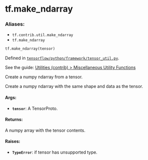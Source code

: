 <div itemscope itemtype="http://developers.google.com/ReferenceObject">
<meta itemprop="name" content="tf.make_ndarray" />
</div>

# tf.make_ndarray

### Aliases:

* `tf.contrib.util.make_ndarray`
* `tf.make_ndarray`

``` python
tf.make_ndarray(tensor)
```



Defined in [`tensorflow/python/framework/tensor_util.py`](https://www.tensorflow.org/code/tensorflow/python/framework/tensor_util.py).

See the guide: [Utilities (contrib) > Miscellaneous Utility Functions](../../../api_guides/python/contrib.util.md#Miscellaneous_Utility_Functions)

Create a numpy ndarray from a tensor.

Create a numpy ndarray with the same shape and data as the tensor.

#### Args:

* <b>`tensor`</b>: A TensorProto.


#### Returns:

A numpy array with the tensor contents.


#### Raises:

* <b>`TypeError`</b>: if tensor has unsupported type.